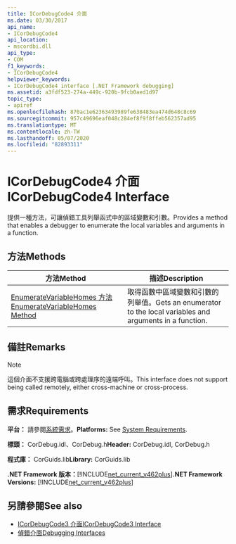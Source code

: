 ```yaml
---
title: ICorDebugCode4 介面
ms.date: 03/30/2017
api_name:
- ICorDebugCode4
api_location:
- mscordbi.dll
api_type:
- COM
f1_keywords:
- ICorDebugCode4
helpviewer_keywords:
- ICorDebugCode4 interface [.NET Framework debugging]
ms.assetid: a3fdf523-274a-449c-920b-9fcb0aed1d97
topic_type:
- apiref
ms.openlocfilehash: 870ac1e62363493989fe638483ea474d648c8c69
ms.sourcegitcommit: 957c49696eaf048c284ef8f9f8ffeb562357ad95
ms.translationtype: MT
ms.contentlocale: zh-TW
ms.lasthandoff: 05/07/2020
ms.locfileid: "82893311"
---
```

# <a name="icordebugcode4-interface"></a><span data-ttu-id="381e8-102">ICorDebugCode4 介面</span><span class="sxs-lookup"><span data-stu-id="381e8-102">ICorDebugCode4 Interface</span></span>
<span data-ttu-id="381e8-103">提供一種方法，可讓偵錯工具列舉函式中的區域變數和引數。</span><span class="sxs-lookup"><span data-stu-id="381e8-103">Provides a method that enables a debugger to enumerate the local variables and arguments in a function.</span></span>  
  
## <a name="methods"></a><span data-ttu-id="381e8-104">方法</span><span class="sxs-lookup"><span data-stu-id="381e8-104">Methods</span></span>  
  
|<span data-ttu-id="381e8-105">方法</span><span class="sxs-lookup"><span data-stu-id="381e8-105">Method</span></span>|<span data-ttu-id="381e8-106">描述</span><span class="sxs-lookup"><span data-stu-id="381e8-106">Description</span></span>|  
|------------|-----------------|  
|[<span data-ttu-id="381e8-107">EnumerateVariableHomes 方法</span><span class="sxs-lookup"><span data-stu-id="381e8-107">EnumerateVariableHomes Method</span></span>](icordebugcode4-enumeratevariablehomes-method.md)|<span data-ttu-id="381e8-108">取得函數中區域變數和引數的列舉值。</span><span class="sxs-lookup"><span data-stu-id="381e8-108">Gets an enumerator to the local variables and arguments in a function.</span></span>|  
  
## <a name="remarks"></a><span data-ttu-id="381e8-109">備註</span><span class="sxs-lookup"><span data-stu-id="381e8-109">Remarks</span></span>  
  
> [!NOTE]
> <span data-ttu-id="381e8-110">這個介面不支援跨電腦或跨處理序的遠端呼叫。</span><span class="sxs-lookup"><span data-stu-id="381e8-110">This interface does not support being called remotely, either cross-machine or cross-process.</span></span>  
  
## <a name="requirements"></a><span data-ttu-id="381e8-111">需求</span><span class="sxs-lookup"><span data-stu-id="381e8-111">Requirements</span></span>  
 <span data-ttu-id="381e8-112">**平台：** 請參閱[系統需求](../../get-started/system-requirements.md)。</span><span class="sxs-lookup"><span data-stu-id="381e8-112">**Platforms:** See [System Requirements](../../get-started/system-requirements.md).</span></span>  
  
 <span data-ttu-id="381e8-113">**標頭：** CorDebug.idl、CorDebug.h</span><span class="sxs-lookup"><span data-stu-id="381e8-113">**Header:** CorDebug.idl, CorDebug.h</span></span>  
  
 <span data-ttu-id="381e8-114">**程式庫：** CorGuids.lib</span><span class="sxs-lookup"><span data-stu-id="381e8-114">**Library:** CorGuids.lib</span></span>  
  
 <span data-ttu-id="381e8-115">**.NET Framework 版本：**[!INCLUDE[net_current_v462plus](../../../../includes/net-current-v462plus-md.md)]</span><span class="sxs-lookup"><span data-stu-id="381e8-115">**.NET Framework Versions:** [!INCLUDE[net_current_v462plus](../../../../includes/net-current-v462plus-md.md)]</span></span>  
  
## <a name="see-also"></a><span data-ttu-id="381e8-116">另請參閱</span><span class="sxs-lookup"><span data-stu-id="381e8-116">See also</span></span>

- [<span data-ttu-id="381e8-117">ICorDebugCode3 介面</span><span class="sxs-lookup"><span data-stu-id="381e8-117">ICorDebugCode3 Interface</span></span>](icordebugcode3-interface.md)
- [<span data-ttu-id="381e8-118">偵錯介面</span><span class="sxs-lookup"><span data-stu-id="381e8-118">Debugging Interfaces</span></span>](debugging-interfaces.md)
